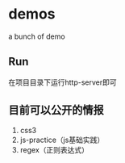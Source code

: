 # demos
a bunch of demo

## Run
在项目目录下运行http-server即可

## 目前可以公开的情报
1. css3
2. js-practice（js基础实践）
3. regex（正则表达式）
